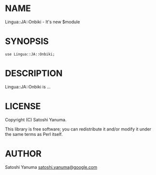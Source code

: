 # NAME

Lingua::JA::Onbiki - It's new $module

# SYNOPSIS

    use Lingua::JA::Onbiki;

# DESCRIPTION

Lingua::JA::Onbiki is ...

# LICENSE

Copyright (C) Satoshi Yanuma.

This library is free software; you can redistribute it and/or modify
it under the same terms as Perl itself.

# AUTHOR

Satoshi Yanuma <satoshi.yanuma@google.com>
